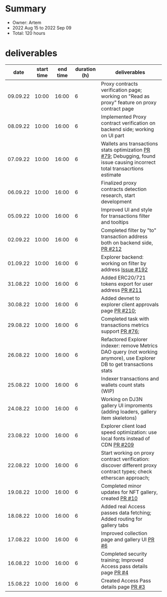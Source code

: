 # Summary
* Owner: Artem
* 2022 Aug 15 to 2022 Sep 09
* Total: 120 hours

# deliverables
| date     | start time  | end time | duration (h) | deliverables                                                                                                                                                                            |
|----------| ------ |----------|------|-----------------------------------------------------------------------------------------------------------------------------------------------------------------------------------------|
| 09.09.22 | 10:00  | 16:00    | 6    | Proxy contracts verification page; working on "Read as proxy" feature on proxy contract page                                                                                            |
| 08.09.22 | 10:00  | 16:00    | 6    | Implemented Proxy contract verification on backend side; working on UI part                                                                                                             |
| 07.09.22 | 10:00  | 16:00    | 6    | Wallets ans transactions stats optimization [PR #79](https://github.com/harmony-one/explorer-v2-backend/pull/79); Debugging, found issue causing incorrect total transacrtions estimate |
| 06.09.22 | 10:00  | 16:00    | 6    | Finalized proxy contracts detection research, start development                                                                                                                         |
| 05.09.22 | 10:00  | 16:00    | 6    | Improved UI and style for transactions filter and tooltips                                                                                                                              |
| 02.09.22 | 10:00  | 16:00    | 6    | Completed filter by "to" transaction address both on backend side, [PR #212](https://github.com/harmony-one/explorer-v2-frontend/pull/212)                                              |
| 01.09.22 | 10:00  | 16:00    | 6    | Explorer backend: working on filter by address [Issue #192](https://github.com/harmony-one/explorer-v2-frontend/issues/192)                                                             |
| 31.08.22 | 10:00  | 16:00    | 6    | Added ERC20/721 tokens export for user address [PR #211](https://github.com/harmony-one/explorer-v2-frontend/pull/211)                                                                  |
| 30.08.22 | 10:00  | 16:00    | 6    | Added devnet to explorer client approvals page [PR #210](https://github.com/harmony-one/explorer-v2-frontend/pull/210/);                                                                |
| 29.08.22 | 10:00  | 16:00    | 6    | Completed task with transactions metrics support [PR #76](https://github.com/harmony-one/explorer-v2-backend/pull/76);                                                                  |
| 26.08.22 | 10:00  | 16:00    | 6    | Refactored Explorer indexer: remove Metrics DAO query (not working anymore), use Explorer DB to get transactions stats                                                                  |
| 25.08.22 | 10:00  | 16:00    | 6    | Indexer transactions and wallets count stats (WIP)                                                                                                                                      |
| 24.08.22 | 10:00  | 16:00    | 6    | Working on DJ3N gallery UI improments (adding loaders, gallery item skeletons)                                                                                                          |
| 23.08.22 | 10:00  | 16:00    | 6    | Explorer client load speed optimization: use local fonts instead of CDN [PR #209](https://github.com/harmony-one/explorer-v2-frontend/pull/209/files)                                   |
| 22.08.22 | 10:00  | 16:00    | 6    | Start working on proxy contract verification: discover different proxy contract types; check etherscan approach;                                                                        |
| 19.08.22 | 10:00  | 16:00    | 6    | Completed minor updates for NFT gallery, created [PR #10](https://github.com/GoCyberEd/nft-mints-frontend/pull/10)                                                                      |
| 18.08.22 | 10:00  | 16:00    | 6    | Added real Access passes data fetching; Added routing for gallery tabs                                                                                                                  |
| 17.08.22 | 10:00  | 16:00    | 6    | Improved collection page and gallery UI [PR #6](https://github.com/GoCyberEd/nft-mints-frontend/pull/6)                                                                                 |
| 16.08.22 | 10:00  | 16:00    | 6    | Completed security training; Improved Access pass details page [PR #4](https://github.com/GoCyberEd/nft-mints-frontend/pull/4)                                                          |
| 15.08.22 | 10:00  | 16:00    | 6    | Created Access Pass details page [PR #3](https://github.com/GoCyberEd/nft-mints-frontend/pull/3)                                                                                        |
